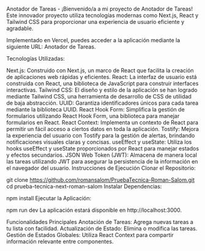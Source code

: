 Anotador de Tareas - ¡Bienvenido/a a mi proyecto de Anotador de Tareas! Este innovador proyecto utiliza tecnologías modernas como Next.js, React y Tailwind CSS para proporcionar una experiencia de usuario eficiente y agradable.

Implementado en Vercel, puedes acceder a la aplicación mediante la siguiente URL: Anotador de Tareas.

Tecnologías Utilizadas:

Next.js: Construido con Next.js, un marco de React que facilita la creación de aplicaciones web rápidas y eficientes.
React: La interfaz de usuario está construida con React, una biblioteca de JavaScript para construir interfaces interactivas.
Tailwind CSS: El diseño y estilo de la aplicación se han logrado mediante Tailwind CSS, una herramienta de desarrollo de CSS de utilidad de baja abstracción.
UUID: Garantiza identificadores únicos para cada tarea mediante la biblioteca UUID.
React Hook Form: Simplifica la gestión de formularios utilizando React Hook Form, una biblioteca para manejar formularios en React.
React Context: Implementa un contexto de React para permitir un fácil acceso a ciertos datos en toda la aplicación.
Tostify: Mejora la experiencia del usuario con Tostify para la gestión de alertas, brindando notificaciones visuales claras y concisas.
useEffect y useState: Utiliza los hooks useEffect y useState proporcionados por React para manejar estados y efectos secundarios.
JSON Web Token (JWT): Almacena de manera local las tareas utilizando JWT para asegurar la persistencia de la información en el navegador del usuario.
Instrucciones de Ejecución Clonar el Repositorio:

git clone https://github.com/romansalom/PruebaTecnica-Roman-Salom.git
cd prueba-tecnica-next-roman-salom
Instalar Dependencias:

npm install
Ejecutar la Aplicación:


npm run dev
La aplicación estará disponible en http://localhost:3000.

Funcionalidades Principales Anotación de Tareas: Agrega nuevas tareas a tu lista con facilidad. Actualización de Estado: Elimina o modifica las tareas. Gestión de Estados Globales: Utiliza React Context para compartir información relevante entre componentes.
